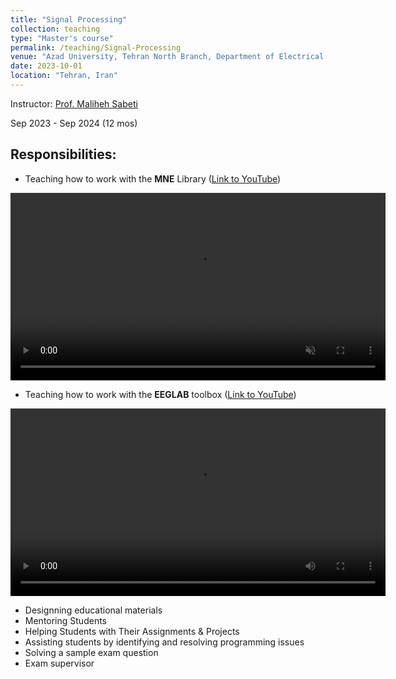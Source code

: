 ```yaml
---
title: "Signal Processing"
collection: teaching
type: "Master's course"
permalink: /teaching/Signal-Processing
venue: "Azad University, Tehran North Branch, Department of Electrical and Computer Science"
date: 2023-10-01
location: "Tehran, Iran"
---
```


Instructor: [Prof. Maliheh Sabeti](https://scholar.google.com/citations?user=Qn_ik_gAAAAJ&hl=en&oi=sra)

Sep 2023 - Sep 2024 (12 mos)

## Responsibilities:
- Teaching how to work with the **MNE** Library ([Link to YouTube](https://youtu.be/lEUmgSFQaAY?si=cleiGy5MDbQBQmla))

<video width="600" controls autoplay muted playsinline>
  <source src="https://github.com/user-attachments/assets/27cbb273-9423-4fb0-b6ee-36e2b89cd9e2" type="video/mp4">
</video>


- Teaching how to work with the **EEGLAB** toolbox ([Link to YouTube](https://youtu.be/-DQS0o_t5DI?si=awLn771bZ8ISBNGv))

<video width="600" controls autoplay>
  <source src="https://github.com/user-attachments/assets/d268df51-3aa6-42fa-a03b-6a9c1d2c807f" type="video/mp4">
</video>


- Designning educational materials
- Mentoring Students
- Helping Students with Their Assignments & Projects
- Assisting students by identifying and resolving programming issues
- Solving a sample exam question
- Exam supervisor
